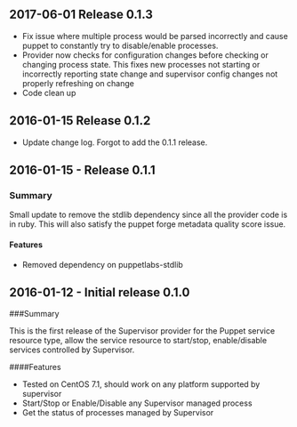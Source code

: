 ## 2017-06-01 Release 0.1.3

 - Fix issue where multiple process would be parsed incorrectly and cause puppet
   to constantly try to disable/enable processes.
 - Provider now checks for configuration changes before checking or changing 
   process state. This fixes new processes not starting or incorrectly reporting
   state change and supervisor config changes not properly refreshing on change
 - Code clean up

## 2016-01-15 Release 0.1.2

 - Update change log. Forgot to add the 0.1.1 release.

## 2016-01-15 - Release 0.1.1
### Summary

Small update to remove the stdlib dependency since all the provider code is in
ruby. This will also satisfy the puppet forge metadata quality score issue.

#### Features
- Removed dependency on puppetlabs-stdlib


## 2016-01-12 - Initial release 0.1.0
###Summary

This is the first release of the Supervisor provider for the Puppet service
resource type, allow the service resource to start/stop, enable/disable services
controlled by Supervisor.

####Features
- Tested on CentOS 7.1, should work on any platform supported by supervisor
- Start/Stop or Enable/Disable any Supervisor managed process
- Get the status of processes managed by Supervisor
